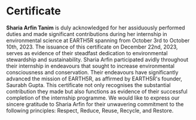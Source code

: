 # Certificate
**Sharia Arfin Tanim** is duly acknowledged for her assiduously performed duties and made significant contributions during her internship in environmental science at EARTH5R spanning from October 3rd to October 10th, 2023. The issuance of this certificate on December 22nd, 2023, serves as evidence of their steadfast dedication to environmental stewardship and sustainability. Sharia Arfin participated avidly throughout their internship in endeavours that sought to increase environmental consciousness and conservation. Their endeavours have significantly advanced the mission of EARTH5R, as affirmed by EARTH5R's founder, Saurabh Gupta. This certificate not only recognises the substantial contribution they made but also functions as evidence of their successful completion of the internship programme. We would like to express our sincere gratitude to Sharia Arfin for their unwavering commitment to the following principles: Respect, Reduce, Reuse, Recycle, and Restore.
